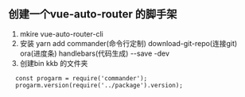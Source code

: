 ## 创建一个vue-auto-router 的脚手架
1. mkire vue-auto-router-cli
2. 安装 yarn add commander(命令行定制) download-git-repo(连接git) ora(进度条) handlebars(代码生成) --save -dev 
3. 创建bin kkb 的文件夹 
  ```
    const progarm = require('commander');
    progarm.version(require('../package').version);
  ```